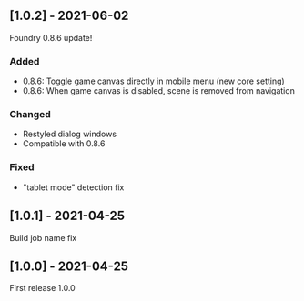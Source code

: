 ## [1.0.2] - 2021-06-02

Foundry 0.8.6 update!

### Added

- 0.8.6: Toggle game canvas directly in mobile menu (new core setting)
- 0.8.6: When game canvas is disabled, scene is removed from navigation

### Changed

- Restyled dialog windows
- Compatible with 0.8.6

### Fixed

- "tablet mode" detection fix

## [1.0.1] - 2021-04-25

Build job name fix

## [1.0.0] - 2021-04-25

First release 1.0.0

